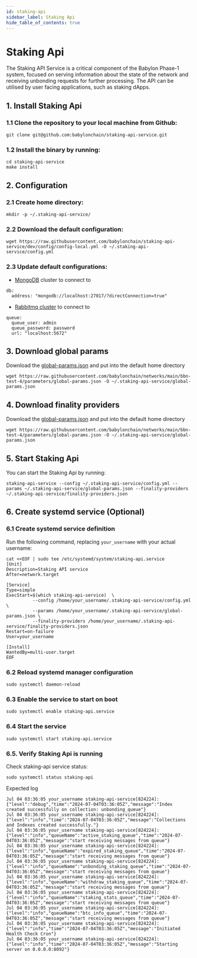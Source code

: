 ```yaml
---
id: staking-api
sidebar_label: Staking Api
hide_table_of_contents: true
---
```

# Staking Api
The Staking API Service is a critical component of the Babylon Phase-1 system, focused on serving information about the state of the network and receiving unbonding requests for further processing. The API can be utilised by user facing applications, such as staking dApps.
## 1. Install Staking Api

### 1.1 Clone the repository to your local machine from Github:

```
git clone git@github.com:babylonchain/staking-api-service.git
```

### 1.2 Install the binary by running:

```
cd staking-api-service
make install
```

## 2. Configuration
### 2.1 Create home directory:
```
mkdir -p ~/.staking-api-service/
```

### 2.2 Download the default configuration:

```
wget https://raw.githubusercontent.com/babylonchain/staking-api-service/dev/config/config-local.yml -O ~/.staking-api-service/config.yml
```

### 2.3 Update default configurations:
- [MongoDB](../infra/mongodb.md) cluster to connect to
```
db:
  address: "mongodb://localhost:27017/?directConnection=true"
```

- [Rabbitmq cluster](../infra/rabbitmq.md) to connect to
```
queue:
  queue_user: admin
  queue_password: password
  url: "localhost:5672"
```

## 3. Download global params

Download the [global-params.json](../global-params.md) and put into the default home directory
```
wget https://raw.githubusercontent.com/babylonchain/networks/main/bbn-test-4/parameters/global-params.json -O ~/.staking-api-service/global-params.json
```

## 4. Download finality providers

Download the [global-params.json](../global-params.md) and put into the default home directory
```
wget https://raw.githubusercontent.com/babylonchain/networks/main/bbn-test-4/parameters/global-params.json -O ~/.staking-api-service/global-params.json
```

## 5. Start Staking Api
You can start the Staking Api by running:

```
staking-api-service --config ~/.staking-api-service/config.yml --params ~/.staking-api-service/global-params.json --finality-providers ~/.staking-api-service/finality-providers.json
```

## 6. Create systemd service (Optional)

### 6.1 Create systemd service definition
Run the following command, replacing `your_username` with your actual username:
```
cat <<EOF | sudo tee /etc/systemd/system/staking-api.service
[Unit]
Description=Staking API service
After=network.target

[Service]
Type=simple
ExecStart=$(which staking-api-service)  \
          --config /home/your_username/.staking-api-service/config.yml \
          --params /home/your_username/.staking-api-service/global-params.json \
          --finality-providers /home/your_username/.staking-api-service/finality-providers.json
Restart=on-failure
User=your_username

[Install]
WantedBy=multi-user.target
EOF
```

### 6.2 Reload systemd manager configuration

```
sudo systemctl daemon-reload
```

### 6.3 Enable the service to start on boot

```
sudo systemctl enable staking-api.service
```

### 6.4 Start the service

```
sudo systemctl start staking-api.service
```

### 6.5. Verify Staking Api is running

Check staking-api service status:
```
sudo systemctl status staking-api
```

Expected log
```
Jul 04 03:36:05 your_username staking-api-service[824224]: {"level":"debug","time":"2024-07-04T03:36:05Z","message":"Index created successfully on collection: unbonding_queue"}
Jul 04 03:36:05 your_username staking-api-service[824224]: {"level":"info","time":"2024-07-04T03:36:05Z","message":"Collections and Indexes created successfully."}
Jul 04 03:36:05 your_username staking-api-service[824224]: {"level":"info","queueName":"active_staking_queue","time":"2024-07-04T03:36:05Z","message":"start receiving messages from queue"}
Jul 04 03:36:05 your_username staking-api-service[824224]: {"level":"info","queueName":"expired_staking_queue","time":"2024-07-04T03:36:05Z","message":"start receiving messages from queue"}
Jul 04 03:36:05 your_username staking-api-service[824224]: {"level":"info","queueName":"unbonding_staking_queue","time":"2024-07-04T03:36:05Z","message":"start receiving messages from queue"}
Jul 04 03:36:05 your_username staking-api-service[824224]: {"level":"info","queueName":"withdraw_staking_queue","time":"2024-07-04T03:36:05Z","message":"start receiving messages from queue"}
Jul 04 03:36:05 your_username staking-api-service[824224]: {"level":"info","queueName":"staking_stats_queue","time":"2024-07-04T03:36:05Z","message":"start receiving messages from queue"}
Jul 04 03:36:05 your_username staking-api-service[824224]: {"level":"info","queueName":"btc_info_queue","time":"2024-07-04T03:36:05Z","message":"start receiving messages from queue"}
Jul 04 03:36:05 your_username staking-api-service[824224]: {"level":"info","time":"2024-07-04T03:36:05Z","message":"Initiated Health Check Cron"}
Jul 04 03:36:05 your_username staking-api-service[824224]: {"level":"info","time":"2024-07-04T03:36:05Z","message":"Starting server on 0.0.0.0:8092"}
```